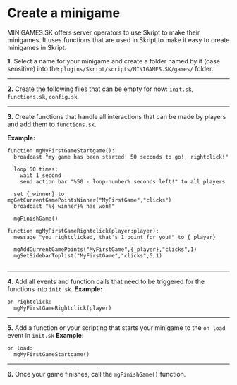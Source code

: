 # Create a minigame
MINIGAMES.SK offers server operators to use Skript to make their minigames.
It uses functions that are used in Skript to make it easy to create minigames in Skript.


**1.** Select a name for your minigame and create a folder named by it (case sensitive) into the `plugins/Skript/scripts/MINIGAMES.SK/games/` folder.

---

**2.** Create the following files that can be empty for now: `init.sk`, `functions.sk`, `config.sk`.

---

**3.** Create functions that handle all interactions that can be made by players and add them to `functions.sk`.

**Example:**

```
function mgMyFirstGameStartgame():
  broadcast "my game has been started! 50 seconds to go!, rightclick!"
  
  loop 50 times:
    wait 1 second
    send action bar "%50 - loop-number% seconds left!" to all players

  set {_winner} to mgGetCurrentGamePointsWinner("MyFirstGame","clicks") 
  broadcast "%{_winner}% has won!"

  mgFinishGame()

function mgMyFirstGameRightclick(player:player):
  message "you rightclicked, that's 1 point for you!" to {_player}
  
  mgAddCurrentGamePoints("MyFirstGame",{_player},"clicks",1)
  mgSetSidebarToplist("MyFirstGame","clicks",5,1)
  
```

---

**4.** Add all events and function calls that need to be triggered for the functions into `init.sk`.
**Example:**
```
on rightclick:
  mgMyFirstGameRightclick(player)
```

---

**5.** Add a function or your scripting that starts your minigame to the `on load` event in `init.sk`
**Example:**
```
on load:
  mgMyFirstGameStartgame()
```

---

**6.** Once your game finishes, call the `mgFinishGame()` function.
